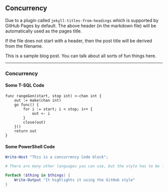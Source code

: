 ## Concurrency
Due to a plugin called `jekyll-titles-from-headings` which is supported by GitHub Pages by default. The above header (in the markdown file) will be automatically used as the pages title.

If the file does not start with a header, then the post title will be derived from the filename.

This is a sample blog post. You can talk about all sorts of fun things here.

---

### Concurrency

#### Some T-SQL Code

```
func rangeGen(start, stop int) <-chan int {
    out := make(chan int)
    go func() {
        for i := start; i < stop; i++ {
            out <- i
        }
        close(out)
    }()
    return out
}
```

#### Some PowerShell Code

```powershell
Write-Host "This is a concurrency Code block";

# There are many other languages you can use, but the style has to be loaded first

ForEach ($thing in $things) {
    Write-Output "It highlights it using the GitHub style"
}
```

